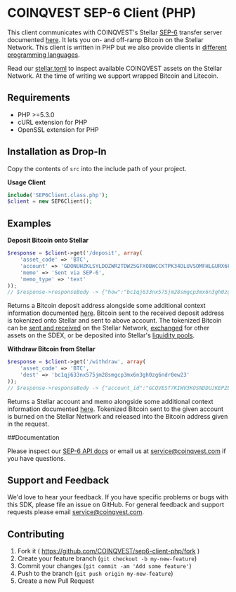 # COINQVEST SEP-6 Client (PHP)

This client communicates with COINQVEST's Stellar [SEP-6](https://github.com/stellar/stellar-protocol/blob/master/ecosystem/sep-0006.md) transfer server documented [here](https://www.coinqvest.com/en/sep6-docs). It lets you on- and off-ramp Bitcoin on the Stellar Network. This client is written in PHP but we also provide clients in [different programming languages](https://www.coinqvest.com/en/sep6-docs#clients).

Read our [stellar.toml](https://www.coinqvest.com/.well-known/stellar.toml) to inspect available COINQVEST assets on the Stellar Network. At the time of writing we support wrapped Bitcoin and Litecoin. 

Requirements
------------
* PHP >=5.3.0
* cURL extension for PHP
* OpenSSL extension for PHP

Installation as Drop-In
-----------------------
Copy the contents of `src` into the include path of your project.

**Usage Client**
```php
include('SEP6Client.class.php');
$client = new SEP6Client();
```

## Examples

**Deposit Bitcoin onto Stellar**
```php
$response = $client->get('/deposit', array(
    'asset_code' => 'BTC',
    'account' => 'GDONUHZKLSYLDOZWR2TDW25GFXOBWCCKTPK34DLUVSOMFHLGURX6FNU6',
    'memo' => 'Sent via SEP-6',
    'memo_type' => 'text'
));
// $response->responseBody -> {"how":"bc1qj633nx575jm28smgcp3mx6n3gh0zg6ndr0ew23","id":"f2118ef4115642870638616a4372","eta":600,"min_amount":"0.00001","max_amount":"100.0000000","extra_info":{}}
```

Returns a Bitcoin deposit address alongside some additional context information documented [here](https://www.coinqvest.com/en/sep6-docs#get-deposit). Bitcoin sent to the received deposit address is tokenized onto Stellar and sent to above account. The tokenized Bitcoin can be [sent and received](https://developers.stellar.org/docs/tutorials/send-and-receive-payments) on the Stellar Network, [exchanged](https://developers.stellar.org/docs/encyclopedia/path-payments) for other assets on the SDEX, or be deposited into Stellar's [liquidity pools](https://developers.stellar.org/docs/encyclopedia/liquidity-on-stellar-sdex-liquidity-pools).


**Withdraw Bitcoin from Stellar**
```php
$response = $client->get('/withdraw', array(
    'asset_code' => 'BTC',
    'dest' => 'bc1qj633nx575jm28smgcp3mx6n3gh0zg6ndr0ew23'
));
// $response->responseBody -> {"account_id":"GCQVEST7KIWV3KOSNDDUJKEPZLBFWKM7DUS4TCLW2VNVPCBGTDRVTEIT","memo_type":"text","memo":"010cdf0a41410d75b2797a6fa38f","id":"010cdf0a41410d75b2797a6fa38f","min_amount":"0.0005000","max_amount":"100.0000000","fee_fixed":0.0002,"fee_percent":0.2,"extra_info":{"message":"An amount above 100.0000000 will take longer to complete"}}
```

Returns a Stellar account and memo alongside some additional context information documented [here](https://www.coinqvest.com/en/sep6-docs#get-withdraw). Tokenized Bitcoin sent to the given account is burned on the Stellar Network and released into the Bitcoin address given in the request.

##Documentation

Please inspect our [SEP-6 API docs](https://www.coinqvest.com/en/sep6-docs) or email us at service@coinqvest.com if you have questions.

Support and Feedback
--------------------
We'd love to hear your feedback. If you have specific problems or bugs with this SDK, please file an issue on GitHub. For general feedback and support requests please email service@coinqvest.com.

Contributing
------------

1. Fork it ( https://github.com/COINQVEST/sep6-client-php/fork )
2. Create your feature branch (`git checkout -b my-new-feature`)
3. Commit your changes (`git commit -am 'Add some feature'`)
4. Push to the branch (`git push origin my-new-feature`)
5. Create a new Pull Request
